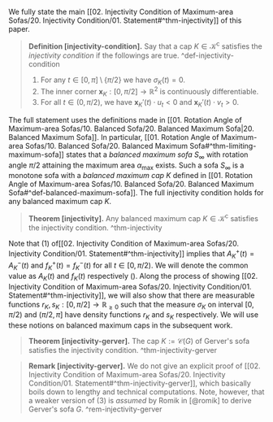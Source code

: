 We fully state the main [[02. Injectivity Condition of Maximum-area Sofas/20. Injectivity Condition/01. Statement#^thm-injectivity]] of this paper.

> __Definition [injectivity-condition].__ Say that a cap $K \in \mathcal{K}^\mathrm{c}$ satisfies the _injectivity condition_ if the followings are true. ^def-injectivity-condition
> 
> 1. For any $t \in [0, \pi] \setminus \left\{ \pi/2 \right\}$ we have $\sigma_K(t) = 0$.
> 2. The inner corner $\mathbf{x}_K : [0, \pi/2] \to \mathbb{R}^2$ is continuously differentiable.
> 3. For all $t \in (0, \pi/2)$, we have $\mathbf{x}_K'(t) \cdot u_t < 0$ and $\mathbf{x}_K'(t) \cdot v_t > 0$.

The full statement uses the definitions made in [[01. Rotation Angle of Maximum-area Sofas/10. Balanced Sofa/20. Balanced Maximum Sofa|20. Balanced Maximum Sofa]]. In particular, [[01. Rotation Angle of Maximum-area Sofas/10. Balanced Sofa/20. Balanced Maximum Sofa#^thm-limiting-maximum-sofa]] states that a _balanced maximum sofa_ $S_{\infty}$ with rotation angle $\pi/2$ attaining the maximum area $\alpha_{\max}$ exists. Such a sofa $S_{\infty}$ is a monotone sofa with a _balanced maximum cap_ $K$ defined in [[01. Rotation Angle of Maximum-area Sofas/10. Balanced Sofa/20. Balanced Maximum Sofa#^def-balanced-maximum-sofa]]. The full injectivity condition holds for any balanced maximum cap $K$.

> __Theorem [injectivity].__ Any balanced maximum cap $K \in \mathcal{K}^\mathrm{c}$ satisfies the injectivity condition. ^thm-injectivity

Note that (1) of[[02. Injectivity Condition of Maximum-area Sofas/20. Injectivity Condition/01. Statement#^thm-injectivity]] implies that $A_K^+(t) = A_K^-(t)$ and $f_K^+(t) = f_K^-(t)$ for all $t \in [0, \pi/2)$. We will denote the common value as $A_K(t)$ and $f_K(t)$ respectively (). Along the process of showing [[02. Injectivity Condition of Maximum-area Sofas/20. Injectivity Condition/01. Statement#^thm-injectivity]], we will also show that there are measurable functions $r_K, s_K : [0, \pi/2] \to \mathbb{R}_{\geq 0}$ such that the measure $\sigma_K$ on interval $[0, \pi/2)$ and $(\pi/2, \pi]$ have density functions $r_K$ and $s_K$ respectively. We will use these notions on balanced maximum caps in the subsequent work.

> __Theorem [injectivity-gerver].__ The cap $K := \mathcal{C}(G)$ of Gerver's sofa satisfies the injectivity condition. ^thm-injectivity-gerver

> __Remark [injectivity-gerver].__ We do not give an explicit proof of [[02. Injectivity Condition of Maximum-area Sofas/20. Injectivity Condition/01. Statement#^thm-injectivity-gerver]], which basically boils down to lengthy and technical computations. Note, however, that a weaker version of (3) is _assumed_ by Romik in [@romik] to derive Gerver's sofa $G$.  ^rem-injectivity-gerver
